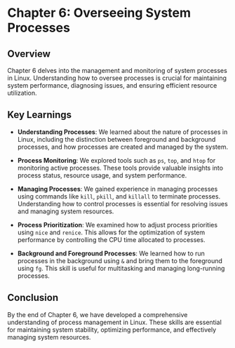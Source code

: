 # Chapter 6: Overseeing System Processes

## Overview

Chapter 6 delves into the management and monitoring of system processes in Linux. Understanding how to oversee processes is crucial for maintaining system performance, diagnosing issues, and ensuring efficient resource utilization.

## Key Learnings

- **Understanding Processes**: We learned about the nature of processes in Linux, including the distinction between foreground and background processes, and how processes are created and managed by the system.

- **Process Monitoring**: We explored tools such as `ps`, `top`, and `htop` for monitoring active processes. These tools provide valuable insights into process status, resource usage, and system performance.

- **Managing Processes**: We gained experience in managing processes using commands like `kill`, `pkill`, and `killall` to terminate processes. Understanding how to control processes is essential for resolving issues and managing system resources.

- **Process Prioritization**: We examined how to adjust process priorities using `nice` and `renice`. This allows for the optimization of system performance by controlling the CPU time allocated to processes.

- **Background and Foreground Processes**: We learned how to run processes in the background using `&` and bring them to the foreground using `fg`. This skill is useful for multitasking and managing long-running processes.

## Conclusion

By the end of Chapter 6, we have developed a comprehensive understanding of process management in Linux. These skills are essential for maintaining system stability, optimizing performance, and effectively managing system resources.
